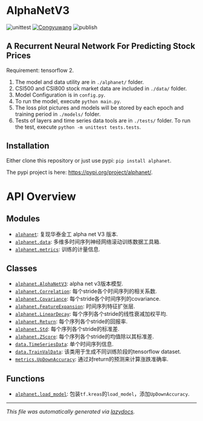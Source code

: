 # AlphaNetV3

![unittest](https://github.com/Congyuwang/AlphaNetV3/actions/workflows/tests.yml/badge.svg)
[![Congyuwang](https://circleci.com/gh/Congyuwang/AlphaNetV3.svg?style=shield)](https://circleci.com/gh/Congyuwang/AlphaNetV3)
![publish](https://github.com/Congyuwang/AlphaNetV3/actions/workflows/python-publish.yml/badge.svg)

## A Recurrent Neural Network For Predicting Stock Prices

Requirement: tensorflow 2.

1. The model and data utility are in `./alphanet/` folder.
2. CSI500 and CSI800 stock market data are included in `./data/` folder.
3. Model Configuration is in `config.py`.
4. To run the model, execute `python main.py`.
5. The loss plot pictures and models will be stored by each epoch and training period in `./models/` folder.
6. Tests of layers and time series data tools are in `./tests/` folder.
   To run the test, execute `python -m unittest tests.tests`.

## Installation
Either clone this repository or just use pypi:
``pip install alphanet``.

The pypi project is here: https://pypi.org/project/alphanet/.
<!-- markdownlint-disable -->

# API Overview

## Modules

- [`alphanet`](./alphanet.md#module-alphanet): 复现华泰金工 alpha net V3 版本.
- [`alphanet.data`](./alphanet.data.md#module-alphanetdata): 多维多时间序列神经网络滚动训练数据工具箱.
- [`alphanet.metrics`](./alphanet.metrics.md#module-alphanetmetrics): 训练的计量信息.

## Classes

- [`alphanet.AlphaNetV3`](./alphanet.md#class-alphanetv3): alpha net v3版本模型.
- [`alphanet.Correlation`](./alphanet.md#class-correlation): 每个stride各个时间序列的相关系数.
- [`alphanet.Covariance`](./alphanet.md#class-covariance): 每个stride各个时间序列的covariance.
- [`alphanet.FeatureExpansion`](./alphanet.md#class-featureexpansion): 时间序列特征扩张层.
- [`alphanet.LinearDecay`](./alphanet.md#class-lineardecay): 每个序列各个stride的线性衰减加权平均.
- [`alphanet.Return`](./alphanet.md#class-return): 每个序列各个stride的回报率.
- [`alphanet.Std`](./alphanet.md#class-std): 每个序列各个stride的标准差.
- [`alphanet.ZScore`](./alphanet.md#class-zscore): 每个序列各个stride的均值除以其标准差.
- [`data.TimeSeriesData`](./alphanet.data.md#class-timeseriesdata): 单个时间序列信息.
- [`data.TrainValData`](./alphanet.data.md#class-trainvaldata): 该类用于生成不同训练阶段的tensorflow dataset.
- [`metrics.UpDownAccuracy`](./alphanet.metrics.md#class-updownaccuracy): 通过对return的预测来计算涨跌准确率.

## Functions

- [`alphanet.load_model`](./alphanet.md#function-load_model): 包装``tf.kreas``的``load_model``，添加``UpDownAccuracy``.


---

_This file was automatically generated via [lazydocs](https://github.com/ml-tooling/lazydocs)._
